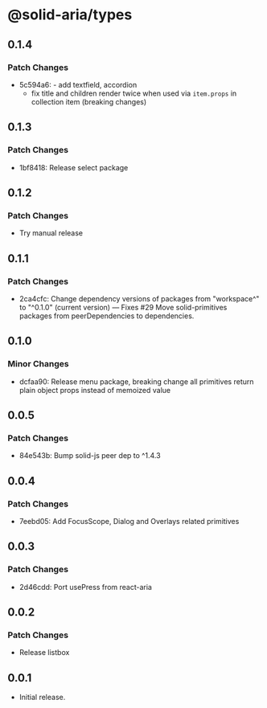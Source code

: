# @solid-aria/types

## 0.1.4

### Patch Changes

- 5c594a6: - add textfield, accordion
  - fix title and children render twice when used via `item.props` in collection item (breaking changes)

## 0.1.3

### Patch Changes

- 1bf8418: Release select package

## 0.1.2

### Patch Changes

- Try manual release

## 0.1.1

### Patch Changes

- 2ca4cfc: Change dependency versions of packages from "workspace^" to "^0.1.0" (current version) — Fixes #29
  Move solid-primitives packages from peerDependencies to dependencies.

## 0.1.0

### Minor Changes

- dcfaa90: Release menu package, breaking change all primitives return plain object props instead of memoized value

## 0.0.5

### Patch Changes

- 84e543b: Bump solid-js peer dep to ^1.4.3

## 0.0.4

### Patch Changes

- 7eebd05: Add FocusScope, Dialog and Overlays related primitives

## 0.0.3

### Patch Changes

- 2d46cdd: Port usePress from react-aria

## 0.0.2

### Patch Changes

- Release listbox

## 0.0.1

- Initial release.

